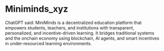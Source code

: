 # Miniminds_xyz
ChatGPT said: MiniMinds is a decentralized education platform that empowers students, teachers, and institutions with transparent, personalized, and incentive-driven learning. It bridges traditional systems and the onchain economy using blockchain, AI agents, and smart incentives in under-resourced learning environments.
